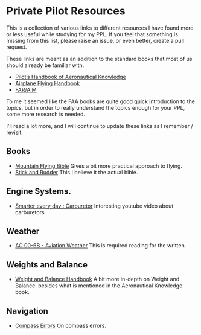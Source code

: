 # Private Pilot Resources

This is a collection of various links to different resources I have found more
or less useful while studying for my PPL. If you feel that something is missing 
from this list, please raise an issue, or even better, create a pull request.

These links are meant as an addition to the standard books that most of us
should already be familiar with.

* [Pilot’s Handbook of Aeronautical Knowledge](https://www.faa.gov/regulations_policies/handbooks_manuals/aviation/phak/)
* [Airplane Flying Handbook](https://www.faa.gov/regulations_policies/handbooks_manuals/aviation/airplane_handbook/media/airplane_flying_handbook.pdf)
* [FAR/AIM](https://www.faa.gov/regulations_policies/faa_regulations/)

To me it seemed like the FAA books are quite good quick introduction to the
topics, but in order to really understand the topics enough for your PPL, some
more research is needed.

I'll read a lot more, and I will continue to update these links as I remember / revisit.

## Books

* [Mountain Flying Bible](https://www.mountainflying.com/products/mfbr_info.html) Gives a bit more practical approach to flying.
* [Stick and Rudder](https://www.amazon.com/Stick-Rudder-Explanation-Art-Flying/dp/0070362408) This I believe it the actual bible.

## Engine Systems.

* [Smarter every day : Carburetor](https://www.youtube.com/watch?v=toVfvRhWbj8&ab_channel=SmarterEveryDay) Interesting youtube video about carburetors

## Weather

* [AC 00-6B - Aviation Weather](https://www.faa.gov/regulations_policies/advisory_circulars/index.cfm/go/document.information/documentid/1029851) This is required reading for the written.

## Weights and Balance

* [Weight and Balance Handbook](https://www.faa.gov/regulations_policies/handbooks_manuals/aviation/media/faa-h-8083-1.pdf) A bit more in-depth on Weight and Balance. besides what is mentioned in the Aeronautical Knowledge book.


## Navigation

* [Compass Errors](https://www.boldmethod.com/blog/learn-to-fly/aircraft-systems/how-your-magnetic-compass-works/) On compass errors. 

